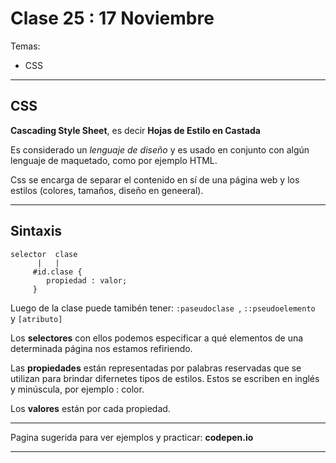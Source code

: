 #  Clase 25 : 17 Noviembre

Temas:

- CSS

---

## CSS

**Cascading Style Sheet**, es decir **Hojas de Estilo en Castada**

Es considerado un *lenguaje de diseño* y es usado en conjunto con algún lenguaje de maquetado, como por ejemplo HTML.

Css se encarga de separar el contenido en sí de una página web y los estilos (colores, tamaños, diseño en geneeral).

---

## Sintaxis 

```
selector  clase
      |   |
     #id.clase {
        propiedad : valor;
     }
```

Luego de la clase puede tamibén tener:  ```:paseudoclase ```,  ```::pseudoelemento ``` y ```[atributo] ```

Los **selectores** con ellos podemos especificar a qué elementos de una determinada página nos estamos refiriendo.

Las **propiedades** están representadas por palabras reservadas que se utilizan para brindar difernetes tipos de estilos. Estos se escriben en inglés y minúscula, por ejemplo : color.

Los **valores** están por cada propiedad.

---

Pagina sugerida para ver ejemplos y practicar: **codepen.io**

---

